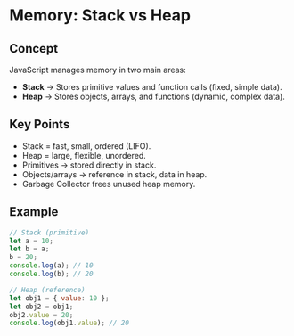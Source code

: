 # Memory: Stack vs Heap

## Concept
JavaScript manages memory in two main areas:
- **Stack** → Stores primitive values and function calls (fixed, simple data).
- **Heap** → Stores objects, arrays, and functions (dynamic, complex data).

## Key Points
- Stack = fast, small, ordered (LIFO).
- Heap = large, flexible, unordered.
- Primitives → stored directly in stack.
- Objects/arrays → reference in stack, data in heap.
- Garbage Collector frees unused heap memory.

## Example
```js
// Stack (primitive)
let a = 10;
let b = a;
b = 20;
console.log(a); // 10
console.log(b); // 20

// Heap (reference)
let obj1 = { value: 10 };
let obj2 = obj1;
obj2.value = 20;
console.log(obj1.value); // 20